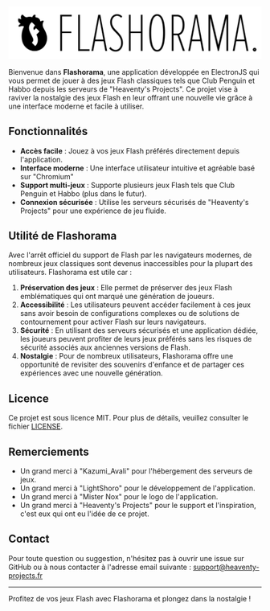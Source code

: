 ![Flashorama Logo](./src/assets/flashorama_full_logo.png)

Bienvenue dans **Flashorama**, une application développée en ElectronJS qui vous permet de jouer à des jeux Flash classiques tels que Club Penguin et Habbo depuis les serveurs de "Heaventy's Projects". Ce projet vise à raviver la nostalgie des jeux Flash en leur offrant une nouvelle vie grâce à une interface moderne et facile à utiliser.

## Fonctionnalités

- **Accès facile** : Jouez à vos jeux Flash préférés directement depuis l'application.
- **Interface moderne** : Une interface utilisateur intuitive et agréable basé sur "Chromium"
- **Support multi-jeux** : Supporte plusieurs jeux Flash tels que Club Penguin et Habbo (plus dans le futur).
- **Connexion sécurisée** : Utilise les serveurs sécurisés de "Heaventy's Projects" pour une expérience de jeu fluide.

## Utilité de Flashorama

Avec l'arrêt officiel du support de Flash par les navigateurs modernes, de nombreux jeux classiques sont devenus inaccessibles pour la plupart des utilisateurs. Flashorama est utile car :

1. **Préservation des jeux** : Elle permet de préserver des jeux Flash emblématiques qui ont marqué une génération de joueurs.
2. **Accessibilité** : Les utilisateurs peuvent accéder facilement à ces jeux sans avoir besoin de configurations complexes ou de solutions de contournement pour activer Flash sur leurs navigateurs.
3. **Sécurité** : En utilisant des serveurs sécurisés et une application dédiée, les joueurs peuvent profiter de leurs jeux préférés sans les risques de sécurité associés aux anciennes versions de Flash.
4. **Nostalgie** : Pour de nombreux utilisateurs, Flashorama offre une opportunité de revisiter des souvenirs d'enfance et de partager ces expériences avec une nouvelle génération.

## Licence

Ce projet est sous licence MIT. Pour plus de détails, veuillez consulter le fichier [LICENSE](LICENSE).

## Remerciements

- Un grand merci à "Kazumi_Avali" pour l'hébergement des serveurs de jeux.
- Un grand merci à "LightShoro" pour le développement de l'application.
- Un grand merci à "Mister Nox" pour le logo de l'application.
- Un grand merci à "Heaventy's Projects" pour le support et l'inspiration, c'est eux qui ont eu l'idée de ce projet.

## Contact

Pour toute question ou suggestion, n'hésitez pas à ouvrir une issue sur GitHub ou à nous contacter à l'adresse email suivante : 
support@heaventy-projects.fr

---

Profitez de vos jeux Flash avec Flashorama et plongez dans la nostalgie !
